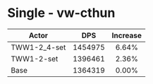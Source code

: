 # Single - vw-cthun
| Actor | DPS | Increase |
|---|:---:|:---:|
|TWW1-2_4-set|1454975|6.64%|
|TWW1-2-set|1396461|2.36%|
|Base|1364319|0.00%|
